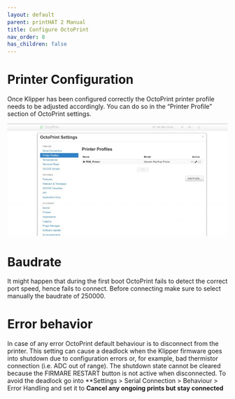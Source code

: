 ```yaml
---
layout: default
parent: printHAT 2 Manual
title: Configure OctoPrint
nav_order: 8
has_children: false
---
```


# Printer Configuration
Once Klipper has been configured correctly the OctoPrint printer profile needs to be adjusted accordingly. You can do so in the “Printer Profile” section of OctoPrint settings.

![octosettings](../assets/img/octo_settings.jpg)


# Baudrate
It might happen that during the first boot OctoPrint fails to detect the correct port speed, hence fails to connect. Before connecting make sure to select manually the baudrate of 250000.

# Error behavior
In case of any error OctoPrint default behaviour is to disconnect from the printer. This setting can cause a deadlock when the Klipper firmware goes into shutdown due to configuration errors or, for example, bad thermistor connection (i.e. ADC out of range). The shutdown state cannot be cleared because the FIRMARE RESTART button is not active when disconnected.
To avoid the deadlock go into **Settings > Serial Connection > Behaviour > Error Handling and set it to **Cancel any ongoing prints but stay connected**
